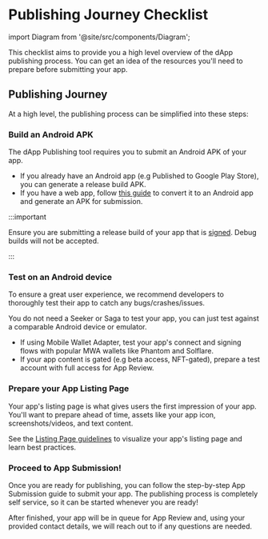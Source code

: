 # Publishing Journey Checklist

import Diagram from '@site/src/components/Diagram';

This checklist aims to provide you a high level overview of the dApp publishing process. You can get
an idea of the resources you'll need to prepare before submitting your app.

## Publishing Journey

At a high level, the publishing process can be simplified into these steps:

<Diagram src="/diagrams/publishingflow.svg" alt="Publishing Flow Diagram" width={900} height={500} />

### Build an Android APK

The dApp Publishing tool requires you to submit an Android APK of your app.

- If you already have an Android app (e.g Published to Google Play Store), you can generate a release build APK.
- If you have a web app, follow [this guide](/dapp-publishing/publishing-a-pwa) to convert it to an Android app and generate an APK for submission.

:::important

Ensure you are submitting a release build of your app that is [signed](https://developer.android.com/studio/publish/app-signing#opt-out). Debug builds will not be accepted.

:::

### Test on an Android device

To ensure a great user experience, we recommend developers to thoroughly test their app to catch any bugs/crashes/issues.

You do not need a Seeker or Saga to test your app, you can just test against a comparable Android device or emulator.

- If using Mobile Wallet Adapter, test your app's connect and signing flows with popular MWA wallets like Phantom and Solflare.
- If your app content is gated (e.g beta access, NFT-gated), prepare a test account with full access for App Review.

### Prepare your App Listing Page

Your app's listing page is what gives users the first impression of your app. You'll want to prepare ahead of time, assets like
your app icon, screenshots/videos, and text content.

See the [Listing Page guidelines](/dapp-publishing/listing-page-guidelines) to visualize your app's listing page and learn best practices.

### Proceed to App Submission!

Once you are ready for publishing, you can follow the step-by-step App Submission guide to submit your app. The publishing process
is completely self service, so it can be started whenever you are ready!

After finished, your app will be in queue for App Review and, using your provided contact details, we will reach out to if any questions are needed.
